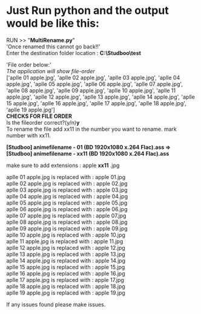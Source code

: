 # Just Run python and the output would be like this:

RUN >> "**MultiRename.py**"  
'Once renamed this cannot go back!!'  
Enter the destination folder location : **C:\Studboo\test**

'File order below:'  
_The application will show file-order_  
['aplle 01 apple.jpg',
'aplle 02 apple.jpg',
'aplle 03 apple.jpg',
'aplle 04 apple.jpg',
'aplle 05 apple.jpg',
'aplle 06 apple.jpg',
'aplle 07 apple.jpg',
'aplle 08 apple.jpg',
'aplle 09 apple.jpg',
'aplle 10 apple.jpg',
'aplle 11 apple.jpg',
'aplle 12 apple.jpg',
'aplle 13 apple.jpg',
'aplle 14 apple.jpg',
'aplle 15 apple.jpg',
'aplle 16 apple.jpg',
'aplle 17 apple.jpg',
'aplle 18 apple.jpg',
'aplle 19 apple.jpg']  
**CHECKS FOR FILE ORDER**  
Is the fileorder correct?(y/n)**y**  
To rename the file add xx11 in the number you want to rename. mark number with xx11.

**[Studboo] animefilename - 01 (BD 1920x1080 x.264 Flac).ass => [Studboo] animefilename - xx11 (BD 1920x1080 x.264 Flac).ass**

make sure to add extensions : apple **xx11** .jpg

aplle 01 apple.jpg is replaced with : apple 01.jpg  
aplle 02 apple.jpg is replaced with : apple 02.jpg  
aplle 03 apple.jpg is replaced with : apple 03.jpg  
aplle 04 apple.jpg is replaced with : apple 04.jpg  
aplle 05 apple.jpg is replaced with : apple 05.jpg  
aplle 06 apple.jpg is replaced with : apple 06.jpg  
aplle 07 apple.jpg is replaced with : apple 07.jpg  
aplle 08 apple.jpg is replaced with : apple 08.jpg  
aplle 09 apple.jpg is replaced with : apple 09.jpg  
aplle 10 apple.jpg is replaced with : apple 10.jpg  
aplle 11 apple.jpg is replaced with : apple 11.jpg  
aplle 12 apple.jpg is replaced with : apple 12.jpg  
aplle 13 apple.jpg is replaced with : apple 13.jpg  
aplle 14 apple.jpg is replaced with : apple 14.jpg  
aplle 15 apple.jpg is replaced with : apple 15.jpg  
aplle 16 apple.jpg is replaced with : apple 16.jpg  
aplle 17 apple.jpg is replaced with : apple 17.jpg  
aplle 18 apple.jpg is replaced with : apple 18.jpg  
aplle 19 apple.jpg is replaced with : apple 19.jpg

If any issues found please make issues.
